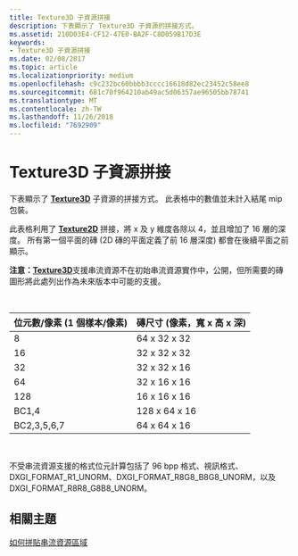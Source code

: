 ```yaml
---
title: Texture3D 子資源拼接
description: 下表顯示了 Texture3D 子資源的拼接方式。
ms.assetid: 210D03E4-CF12-47E0-BA2F-C8D059B17D3E
keywords:
- Texture3D 子資源拼接
ms.date: 02/08/2017
ms.topic: article
ms.localizationpriority: medium
ms.openlocfilehash: c9c232bc60bbbb3cccc16618d82ec23452c58ee8
ms.sourcegitcommit: 681c70f964210ab49ac5d06357ae96505bb78741
ms.translationtype: MT
ms.contentlocale: zh-TW
ms.lasthandoff: 11/26/2018
ms.locfileid: "7692909"
---
```

# <a name="texture3d-subresource-tiling"></a>Texture3D 子資源拼接


下表顯示了 [**Texture3D**](https://msdn.microsoft.com/library/windows/desktop/ff471562) 子資源的拼接方式。 此表格中的數值並未計入結尾 mip 包裝。

此表格利用了 [**Texture2D**](https://msdn.microsoft.com/library/windows/desktop/ff471525) 拼接，將 x 及 y 維度各除以 4，並且增加了 16 層的深度。 所有第一個平面的磚 (2D 磚的平面定義了前 16 層深度) 都會在後續平面之前顯示。

**注意：**[**Texture3D**](https://msdn.microsoft.com/library/windows/desktop/ff471562)支援串流資源不在初始串流資源實作中，公開，但所需要的磚圖形將此處列出作為未來版本中可能的支援。

 

| 位元數/像素 (1 個樣本/像素) | 磚尺寸 (像素，寬 x 高 x 深) |
|-----------------------------|---------------------------------|
| 8                           | 64 x 32 x 32                        |
| 16                          | 32 x 32 x 32                        |
| 32                          | 32 x 32 x 16                        |
| 64                          | 32 x 16 x 16                        |
| 128                         | 16 x 16 x 16                        |
| BC1,4                       | 128 x 64 x 16                       |
| BC2,3,5,6,7                 | 64 x 64 x 16                        |

 

不受串流資源支援的格式位元計算包括了 96 bpp 格式、視訊格式、DXGI\_FORMAT\_R1\_UNORM、DXGI\_FORMAT\_R8G8\_B8G8\_UNORM，以及 DXGI\_FORMAT\_R8R8\_G8B8\_UNORM。

## <a name="span-idrelated-topicsspanrelated-topics"></a><span id="related-topics"></span>相關主題


[如何拼貼串流資源區域](how-a-streaming-resource-s-area-is-tiled.md)

 

 




